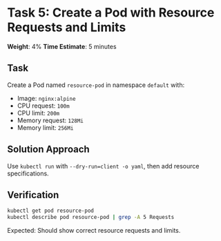 # Task 5: Create a Pod with Resource Requests and Limits

**Weight**: 4%
**Time Estimate**: 5 minutes

## Task

Create a Pod named `resource-pod` in namespace `default` with:
- Image: `nginx:alpine`
- CPU request: `100m`
- CPU limit: `200m`
- Memory request: `128Mi`
- Memory limit: `256Mi`

## Solution Approach

Use `kubectl run` with `--dry-run=client -o yaml`, then add resource specifications.

## Verification

```bash
kubectl get pod resource-pod
kubectl describe pod resource-pod | grep -A 5 Requests
```

Expected: Should show correct resource requests and limits.

